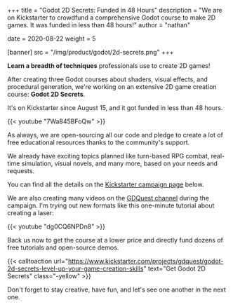+++
title = "Godot 2D Secrets: Funded in 48 Hours"
description = "We are on Kickstarter to crowdfund a comprehensive Godot course to make 2D games. It was funded in less than 48 hours!"
author = "nathan"

date = 2020-08-22
weight = 5

[banner]
src = "/img/product/godot/2d-secrets.png"
+++

**Learn a breadth of techniques** professionals use to create 2D games!

After creating three Godot courses about shaders, visual effects, and procedural generation, we're working on an extensive 2D game creation course: **Godot 2D Secrets**.

It's on Kickstarter since August 15, and it got funded in less than 48 hours.

{{< youtube "7Wa845BFoQw" >}}

As always, we are open-sourcing all our code and pledge to create a lot of free educational resources thanks to the community's support.

We already have exciting topics planned like turn-based RPG combat, real-time simulation, visual novels, and many more, based on your needs and requests.

You can find all the details on the [Kickstarter campaign page](https://www.kickstarter.com/projects/gdquest/godot-2d-secrets-level-up-your-game-creation-skills) below.

We are also creating many videos on the [GDQuest channel](https://www.youtube.com/c/Gdquest/videos) during the campaign. I'm trying out new formats like this one-minute tutorial about creating a laser:

{{< youtube "dg0CQ6NPDn8" >}}

Back us now to get the course at a lower price and directly fund dozens of free tutorials and open-source demos.

{{< calltoaction url="https://www.kickstarter.com/projects/gdquest/godot-2d-secrets-level-up-your-game-creation-skills" text="Get Godot 2D Secrets" class="-yellow" >}}

Don't forget to stay creative, have fun, and let's see one another in the next one.
